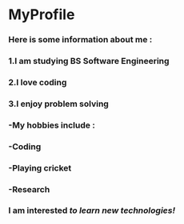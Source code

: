 # MyProfile

### Here is some information about me :

### 1.I am studying BS Software Engineering

### 2.I love coding

### 3.I enjoy problem solving


### -My hobbies include :

 ### -Coding
 
 ### -Playing cricket
 
 ### -Research
 
 ### **I am interested**  *to learn new technologies!*
